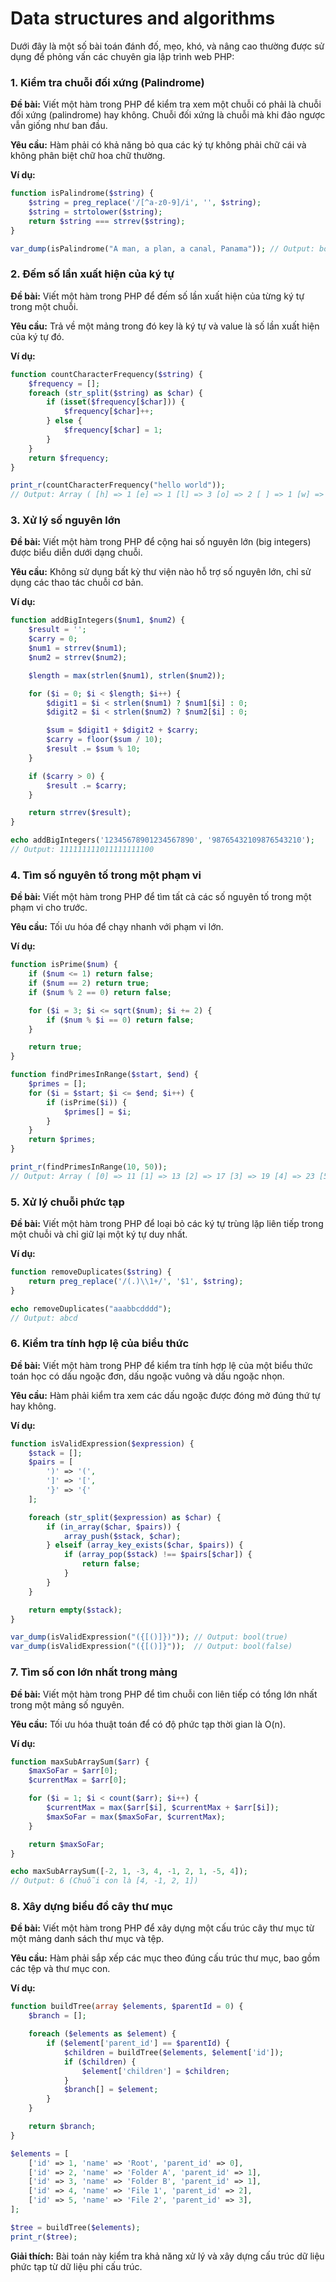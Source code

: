 # Data structures and algorithms

Dưới đây là một số bài toán đánh đố, mẹo, khó, và nâng cao thường được sử dụng để phỏng vấn các chuyên gia lập trình web PHP:

### 1. **Kiểm tra chuỗi đối xứng (Palindrome)**
**Đề bài:** Viết một hàm trong PHP để kiểm tra xem một chuỗi có phải là chuỗi đối xứng (palindrome) hay không. Chuỗi đối xứng là chuỗi mà khi đảo ngược vẫn giống như ban đầu.

**Yêu cầu:** Hàm phải có khả năng bỏ qua các ký tự không phải chữ cái và không phân biệt chữ hoa chữ thường.

**Ví dụ:**

```php
function isPalindrome($string) {
    $string = preg_replace('/[^a-z0-9]/i', '', $string);
    $string = strtolower($string);
    return $string === strrev($string);
}

var_dump(isPalindrome("A man, a plan, a canal, Panama")); // Output: bool(true)
```

### 2. **Đếm số lần xuất hiện của ký tự**
**Đề bài:** Viết một hàm trong PHP để đếm số lần xuất hiện của từng ký tự trong một chuỗi.

**Yêu cầu:** Trả về một mảng trong đó key là ký tự và value là số lần xuất hiện của ký tự đó.

**Ví dụ:**

```php
function countCharacterFrequency($string) {
    $frequency = [];
    foreach (str_split($string) as $char) {
        if (isset($frequency[$char])) {
            $frequency[$char]++;
        } else {
            $frequency[$char] = 1;
        }
    }
    return $frequency;
}

print_r(countCharacterFrequency("hello world"));
// Output: Array ( [h] => 1 [e] => 1 [l] => 3 [o] => 2 [ ] => 1 [w] => 1 [r] => 1 [d] => 1 )
```

### 3. **Xử lý số nguyên lớn**
**Đề bài:** Viết một hàm trong PHP để cộng hai số nguyên lớn (big integers) được biểu diễn dưới dạng chuỗi.

**Yêu cầu:** Không sử dụng bất kỳ thư viện nào hỗ trợ số nguyên lớn, chỉ sử dụng các thao tác chuỗi cơ bản.

**Ví dụ:**

```php
function addBigIntegers($num1, $num2) {
    $result = '';
    $carry = 0;
    $num1 = strrev($num1);
    $num2 = strrev($num2);

    $length = max(strlen($num1), strlen($num2));

    for ($i = 0; $i < $length; $i++) {
        $digit1 = $i < strlen($num1) ? $num1[$i] : 0;
        $digit2 = $i < strlen($num2) ? $num2[$i] : 0;

        $sum = $digit1 + $digit2 + $carry;
        $carry = floor($sum / 10);
        $result .= $sum % 10;
    }

    if ($carry > 0) {
        $result .= $carry;
    }

    return strrev($result);
}

echo addBigIntegers('12345678901234567890', '98765432109876543210');
// Output: 111111111011111111100
```

### 4. **Tìm số nguyên tố trong một phạm vi**
**Đề bài:** Viết một hàm trong PHP để tìm tất cả các số nguyên tố trong một phạm vi cho trước.

**Yêu cầu:** Tối ưu hóa để chạy nhanh với phạm vi lớn.

**Ví dụ:**

```php
function isPrime($num) {
    if ($num <= 1) return false;
    if ($num == 2) return true;
    if ($num % 2 == 0) return false;

    for ($i = 3; $i <= sqrt($num); $i += 2) {
        if ($num % $i == 0) return false;
    }

    return true;
}

function findPrimesInRange($start, $end) {
    $primes = [];
    for ($i = $start; $i <= $end; $i++) {
        if (isPrime($i)) {
            $primes[] = $i;
        }
    }
    return $primes;
}

print_r(findPrimesInRange(10, 50));
// Output: Array ( [0] => 11 [1] => 13 [2] => 17 [3] => 19 [4] => 23 [5] => 29 [6] => 31 [7] => 37 [8] => 41 [9] => 43 [10] => 47 )
```

### 5. **Xử lý chuỗi phức tạp**
**Đề bài:** Viết một hàm trong PHP để loại bỏ các ký tự trùng lặp liên tiếp trong một chuỗi và chỉ giữ lại một ký tự duy nhất.

**Ví dụ:**

```php
function removeDuplicates($string) {
    return preg_replace('/(.)\\1+/', '$1', $string);
}

echo removeDuplicates("aaabbcdddd");
// Output: abcd
```

### 6. **Kiểm tra tính hợp lệ của biểu thức**
**Đề bài:** Viết một hàm trong PHP để kiểm tra tính hợp lệ của một biểu thức toán học có dấu ngoặc đơn, dấu ngoặc vuông và dấu ngoặc nhọn.

**Yêu cầu:** Hàm phải kiểm tra xem các dấu ngoặc được đóng mở đúng thứ tự hay không.

**Ví dụ:**

```php
function isValidExpression($expression) {
    $stack = [];
    $pairs = [
        ')' => '(',
        ']' => '[',
        '}' => '{'
    ];

    foreach (str_split($expression) as $char) {
        if (in_array($char, $pairs)) {
            array_push($stack, $char);
        } elseif (array_key_exists($char, $pairs)) {
            if (array_pop($stack) !== $pairs[$char]) {
                return false;
            }
        }
    }

    return empty($stack);
}

var_dump(isValidExpression("({[()]})")); // Output: bool(true)
var_dump(isValidExpression("({[()]}"));  // Output: bool(false)
```

### 7. **Tìm số con lớn nhất trong mảng**
**Đề bài:** Viết một hàm trong PHP để tìm chuỗi con liên tiếp có tổng lớn nhất trong một mảng số nguyên.

**Yêu cầu:** Tối ưu hóa thuật toán để có độ phức tạp thời gian là O(n).

**Ví dụ:**

```php
function maxSubArraySum($arr) {
    $maxSoFar = $arr[0];
    $currentMax = $arr[0];

    for ($i = 1; $i < count($arr); $i++) {
        $currentMax = max($arr[$i], $currentMax + $arr[$i]);
        $maxSoFar = max($maxSoFar, $currentMax);
    }

    return $maxSoFar;
}

echo maxSubArraySum([-2, 1, -3, 4, -1, 2, 1, -5, 4]);
// Output: 6 (Chuỗi con là [4, -1, 2, 1])
```

### 8. **Xây dựng biểu đồ cây thư mục**
**Đề bài:** Viết một hàm trong PHP để xây dựng một cấu trúc cây thư mục từ một mảng danh sách thư mục và tệp.

**Yêu cầu:** Hàm phải sắp xếp các mục theo đúng cấu trúc thư mục, bao gồm các tệp và thư mục con.

**Ví dụ:**

```php
function buildTree(array $elements, $parentId = 0) {
    $branch = [];

    foreach ($elements as $element) {
        if ($element['parent_id'] == $parentId) {
            $children = buildTree($elements, $element['id']);
            if ($children) {
                $element['children'] = $children;
            }
            $branch[] = $element;
        }
    }

    return $branch;
}

$elements = [
    ['id' => 1, 'name' => 'Root', 'parent_id' => 0],
    ['id' => 2, 'name' => 'Folder A', 'parent_id' => 1],
    ['id' => 3, 'name' => 'Folder B', 'parent_id' => 1],
    ['id' => 4, 'name' => 'File 1', 'parent_id' => 2],
    ['id' => 5, 'name' => 'File 2', 'parent_id' => 3],
];

$tree = buildTree($elements);
print_r($tree);
```

**Giải thích:** Bài toán này kiểm tra khả năng xử lý và xây dựng cấu trúc dữ liệu phức tạp từ dữ liệu phi cấu trúc.

